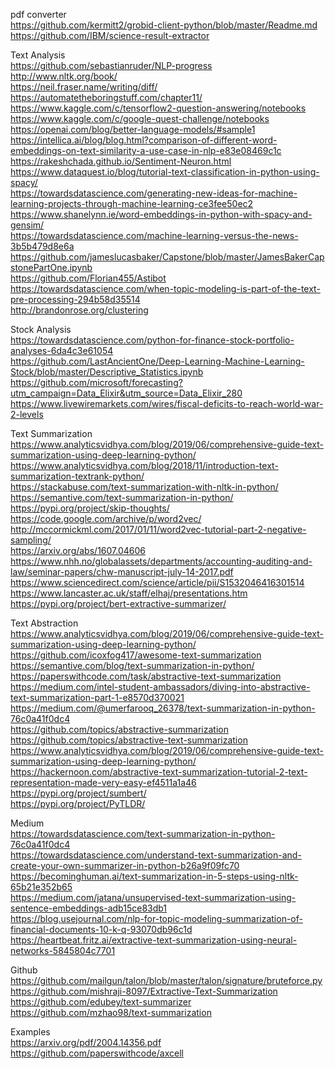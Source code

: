 pdf converter  
https://github.com/kermitt2/grobid-client-python/blob/master/Readme.md  
https://github.com/IBM/science-result-extractor  


Text Analysis  
https://github.com/sebastianruder/NLP-progress  
http://www.nltk.org/book/  
https://neil.fraser.name/writing/diff/  
https://automatetheboringstuff.com/chapter11/  
https://www.kaggle.com/c/tensorflow2-question-answering/notebooks  
https://www.kaggle.com/c/google-quest-challenge/notebooks  
https://openai.com/blog/better-language-models/#sample1  
https://intellica.ai/blog/blog.html?comparison-of-different-word-embeddings-on-text-similarity-a-use-case-in-nlp-e83e08469c1c  
https://rakeshchada.github.io/Sentiment-Neuron.html  
https://www.dataquest.io/blog/tutorial-text-classification-in-python-using-spacy/  
https://towardsdatascience.com/generating-new-ideas-for-machine-learning-projects-through-machine-learning-ce3fee50ec2  
https://www.shanelynn.ie/word-embeddings-in-python-with-spacy-and-gensim/  
https://towardsdatascience.com/machine-learning-versus-the-news-3b5b479d8e6a  
https://github.com/jameslucasbaker/Capstone/blob/master/JamesBakerCapstonePartOne.ipynb  
https://github.com/Florian455/Astibot  
https://towardsdatascience.com/when-topic-modeling-is-part-of-the-text-pre-processing-294b58d35514  
http://brandonrose.org/clustering  

Stock Analysis  
https://towardsdatascience.com/python-for-finance-stock-portfolio-analyses-6da4c3e61054  
https://github.com/LastAncientOne/Deep-Learning-Machine-Learning-Stock/blob/master/Descriptive_Statistics.ipynb  
https://github.com/microsoft/forecasting?utm_campaign=Data_Elixir&utm_source=Data_Elixir_280  
https://www.livewiremarkets.com/wires/fiscal-deficits-to-reach-world-war-2-levels  

Text Summarization  
https://www.analyticsvidhya.com/blog/2019/06/comprehensive-guide-text-summarization-using-deep-learning-python/  
https://www.analyticsvidhya.com/blog/2018/11/introduction-text-summarization-textrank-python/  
https://stackabuse.com/text-summarization-with-nltk-in-python/  
https://semantive.com/text-summarization-in-python/  
https://pypi.org/project/skip-thoughts/  
https://code.google.com/archive/p/word2vec/  
http://mccormickml.com/2017/01/11/word2vec-tutorial-part-2-negative-sampling/  
https://arxiv.org/abs/1607.04606  
https://www.nhh.no/globalassets/departments/accounting-auditing-and-law/seminar-papers/chw-manuscript-july-14-2017.pdf  
https://www.sciencedirect.com/science/article/pii/S1532046416301514  
https://www.lancaster.ac.uk/staff/elhaj/presentations.htm  
https://pypi.org/project/bert-extractive-summarizer/  


Text Abstraction  
https://www.analyticsvidhya.com/blog/2019/06/comprehensive-guide-text-summarization-using-deep-learning-python/  
https://github.com/icoxfog417/awesome-text-summarization  
https://semantive.com/blog/text-summarization-in-python/  
https://paperswithcode.com/task/abstractive-text-summarization  
https://medium.com/intel-student-ambassadors/diving-into-abstractive-text-summarization-part-1-e8570d370021  
https://medium.com/@umerfarooq_26378/text-summarization-in-python-76c0a41f0dc4  
https://github.com/topics/abstractive-summarization  
https://github.com/topics/abstractive-text-summarization  
https://www.analyticsvidhya.com/blog/2019/06/comprehensive-guide-text-summarization-using-deep-learning-python/  
https://hackernoon.com/abstractive-text-summarization-tutorial-2-text-representation-made-very-easy-ef4511a1a46  
https://pypi.org/project/sumbert/  
https://pypi.org/project/PyTLDR/  


Medium  
https://towardsdatascience.com/text-summarization-in-python-76c0a41f0dc4  
https://towardsdatascience.com/understand-text-summarization-and-create-your-own-summarizer-in-python-b26a9f09fc70  
https://becominghuman.ai/text-summarization-in-5-steps-using-nltk-65b21e352b65  
https://medium.com/jatana/unsupervised-text-summarization-using-sentence-embeddings-adb15ce83db1  
https://blog.usejournal.com/nlp-for-topic-modeling-summarization-of-financial-documents-10-k-q-93070db96c1d  
https://heartbeat.fritz.ai/extractive-text-summarization-using-neural-networks-5845804c7701  

Github  
https://github.com/mailgun/talon/blob/master/talon/signature/bruteforce.py  
https://github.com/mishraji-8097/Extractive-Text-Summarization  
https://github.com/edubey/text-summarizer  
https://github.com/mzhao98/text-summarization  


Examples  
https://arxiv.org/pdf/2004.14356.pdf  
https://github.com/paperswithcode/axcell  


